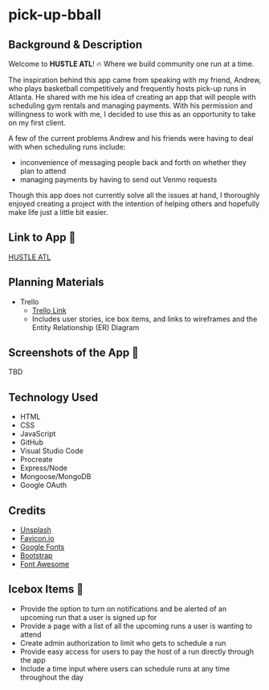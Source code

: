 # pick-up-bball

## Background & Description
Welcome to **HUSTLE ATL**! 🔥 Where we build community one run at a time. 

The inspiration behind this app came from speaking with my friend, Andrew, who plays basketball competitively and frequently hosts pick-up runs in Atlanta. He shared with me his idea of creating an app that will people with scheduling gym rentals and managing payments. With his permission and willingness to work with me, I decided to use this as an opportunity to take on my first client.

A few of the current problems Andrew and his friends were having to deal with when scheduling runs include:
  - inconvenience of messaging people back and forth on whether they plan to attend
  - managing payments by having to send out Venmo requests

Though this app does not currently solve all the issues at hand, I thoroughly enjoyed creating a project with the intention of helping others and hopefully make life just a little bit easier.

## Link to App 🏀
[HUSTLE ATL](https://pick-up-bball.fly.dev/)

## Planning Materials
- Trello
  - [Trello Link](https://trello.com/b/4ZJCWAd6/pick-up-bball) 
  - Includes user stories, ice box items, and links to wireframes and the Entity Relationship (ER) Diagram

## Screenshots of the App 📸
TBD
<!-- ![game at state](./images/game-state.png)

![game during war](./images/war.png)

![chewbacca's message](./images/chewy.png) -->

## Technology Used
  - HTML
  - CSS
  - JavaScript
  - GitHub
  - Visual Studio Code
  - Procreate
  - Express/Node
  - Mongoose/MongoDB
  - Google OAuth

## Credits
- [Unsplash](https://unsplash.com/)
- [Favicon.io](https://favicon.io/)
- [Google Fonts](https://fonts.google.com/)
- [Bootstrap](https://getbootstrap.com/)
- [Font Awesome](https://fontawesome.com/)

## Icebox Items 🧊
  - Provide the option to turn on notifications and be alerted of an upcoming run that a user is signed up for
  - Provide a page with a list of all the upcoming runs a user is wanting to attend
  - Create admin authorization to limit who gets to schedule a run
  - Provide easy access for users to pay the host of a run directly through the app
  - Include a time input where users can schedule runs at any time throughout the day